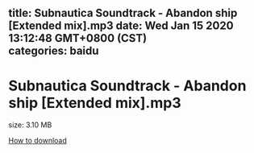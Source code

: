 
title: Subnautica Soundtrack - Abandon ship [Extended mix].mp3
date: Wed Jan 15 2020 13:12:48 GMT+0800 (CST)    
categories: baidu
---

# Subnautica Soundtrack - Abandon ship [Extended mix].mp3
size: 3.10 MB
 
 

[How to download](https://bpcam.bemobtrk.com/go/2ceec3aa-1ca2-46d6-b9ff-aaa5c184517c?jno=206)